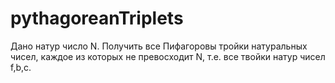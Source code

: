 # pythagoreanTriplets
Дано натур число N. Получить все Пифагоровы тройки натуральных чисел, каждое из которых не превосходит N,
т.е. все  твойки натур чисел f,b,c.

